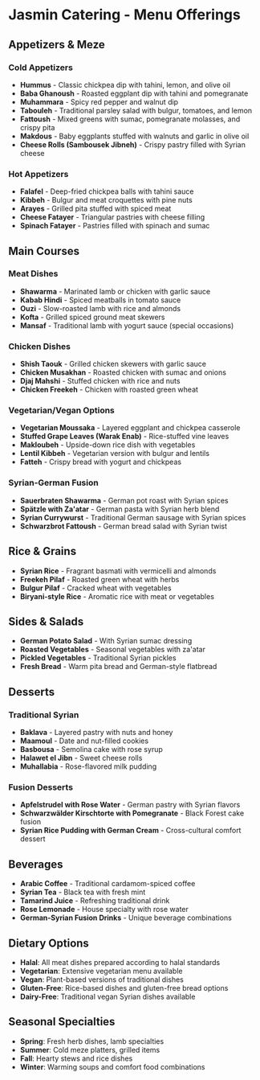 # Jasmin Catering - Menu Offerings

## Appetizers & Meze

### Cold Appetizers
- **Hummus** - Classic chickpea dip with tahini, lemon, and olive oil
- **Baba Ghanoush** - Roasted eggplant dip with tahini and pomegranate
- **Muhammara** - Spicy red pepper and walnut dip
- **Tabouleh** - Traditional parsley salad with bulgur, tomatoes, and lemon
- **Fattoush** - Mixed greens with sumac, pomegranate molasses, and crispy pita
- **Makdous** - Baby eggplants stuffed with walnuts and garlic in olive oil
- **Cheese Rolls (Sambousek Jibneh)** - Crispy pastry filled with Syrian cheese

### Hot Appetizers
- **Falafel** - Deep-fried chickpea balls with tahini sauce
- **Kibbeh** - Bulgur and meat croquettes with pine nuts
- **Arayes** - Grilled pita stuffed with spiced meat
- **Cheese Fatayer** - Triangular pastries with cheese filling
- **Spinach Fatayer** - Pastries filled with spinach and sumac

## Main Courses

### Meat Dishes
- **Shawarma** - Marinated lamb or chicken with garlic sauce
- **Kabab Hindi** - Spiced meatballs in tomato sauce
- **Ouzi** - Slow-roasted lamb with rice and almonds
- **Kofta** - Grilled spiced ground meat skewers
- **Mansaf** - Traditional lamb with yogurt sauce (special occasions)

### Chicken Dishes
- **Shish Taouk** - Grilled chicken skewers with garlic sauce
- **Chicken Musakhan** - Roasted chicken with sumac and onions
- **Djaj Mahshi** - Stuffed chicken with rice and nuts
- **Chicken Freekeh** - Chicken with roasted green wheat

### Vegetarian/Vegan Options
- **Vegetarian Moussaka** - Layered eggplant and chickpea casserole
- **Stuffed Grape Leaves (Warak Enab)** - Rice-stuffed vine leaves
- **Makloubeh** - Upside-down rice dish with vegetables
- **Lentil Kibbeh** - Vegetarian version with bulgur and lentils
- **Fatteh** - Crispy bread with yogurt and chickpeas

### Syrian-German Fusion
- **Sauerbraten Shawarma** - German pot roast with Syrian spices
- **Spätzle with Za'atar** - German pasta with Syrian herb blend
- **Syrian Currywurst** - Traditional German sausage with Syrian spices
- **Schwarzbrot Fattoush** - German bread salad with Syrian twist

## Rice & Grains
- **Syrian Rice** - Fragrant basmati with vermicelli and almonds
- **Freekeh Pilaf** - Roasted green wheat with herbs
- **Bulgur Pilaf** - Cracked wheat with vegetables
- **Biryani-style Rice** - Aromatic rice with meat or vegetables

## Sides & Salads
- **German Potato Salad** - With Syrian sumac dressing
- **Roasted Vegetables** - Seasonal vegetables with za'atar
- **Pickled Vegetables** - Traditional Syrian pickles
- **Fresh Bread** - Warm pita bread and German-style flatbread

## Desserts

### Traditional Syrian
- **Baklava** - Layered pastry with nuts and honey
- **Maamoul** - Date and nut-filled cookies
- **Basbousa** - Semolina cake with rose syrup
- **Halawet el Jibn** - Sweet cheese rolls
- **Muhallabia** - Rose-flavored milk pudding

### Fusion Desserts
- **Apfelstrudel with Rose Water** - German pastry with Syrian flavors
- **Schwarzwälder Kirschtorte with Pomegranate** - Black Forest cake fusion
- **Syrian Rice Pudding with German Cream** - Cross-cultural comfort dessert

## Beverages
- **Arabic Coffee** - Traditional cardamom-spiced coffee
- **Syrian Tea** - Black tea with fresh mint
- **Tamarind Juice** - Refreshing traditional drink
- **Rose Lemonade** - House specialty with rose water
- **German-Syrian Fusion Drinks** - Unique beverage combinations

## Dietary Options
- **Halal**: All meat dishes prepared according to halal standards
- **Vegetarian**: Extensive vegetarian menu available
- **Vegan**: Plant-based versions of traditional dishes
- **Gluten-Free**: Rice-based dishes and gluten-free bread options
- **Dairy-Free**: Traditional vegan Syrian dishes available

## Seasonal Specialties
- **Spring**: Fresh herb dishes, lamb specialties
- **Summer**: Cold meze platters, grilled items
- **Fall**: Hearty stews and rice dishes
- **Winter**: Warming soups and comfort food combinations